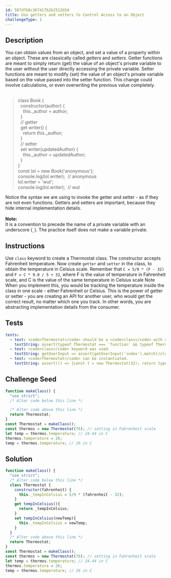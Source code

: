 ```yaml
---
id: 587d7b8c367417b2b2512b54
title: Use getters and setters to Control Access to an Object
challengeType: 1
---
```


## Description
<section id='description'>
You can obtain values from an object, and set a value of a property within an object.
These are classically called <dfn>getters</dfn> and <dfn>setters</dfn>.
Getter functions are meant to simply return (get) the value of an object's private variable to the user without the user directly accessing the private variable.
Setter functions are meant to modify (set) the value of an object's private variable based on the value passed into the setter function. This change could involve calculations, or even overwriting the previous value completely.<br><br>
<blockquote>class Book {<br>&nbsp;&nbsp;constructor(author) {<br>&nbsp;&nbsp;&nbsp;&nbsp;this._author = author;<br>&nbsp;&nbsp;}<br>&nbsp;&nbsp;// getter<br>&nbsp;&nbsp;get writer() {<br>&nbsp;&nbsp;&nbsp;&nbsp;return this._author;<br>&nbsp;&nbsp;}<br>&nbsp;&nbsp;// setter<br>&nbsp;&nbsp;set writer(updatedAuthor) {<br>&nbsp;&nbsp;&nbsp;&nbsp;this._author = updatedAuthor;<br>&nbsp;&nbsp;}<br>}<br>const lol = new Book('anonymous');<br>console.log(lol.writer);&nbsp;&nbsp;// anonymous<br>lol.writer = 'wut';<br>console.log(lol.writer);&nbsp;&nbsp;// wut</blockquote>
Notice the syntax we are using to invoke the getter and setter - as if they are not even functions.
Getters and setters are important, because they hide internal implementation details.
<br><br>
<strong>Note:</strong><br>It is a convention to precede the name of a private variable with an underscore (<code>_</code>). The practice itself does not make a variable private.
</section>

## Instructions
<section id='instructions'>
Use <code>class</code> keyword to create a Thermostat class. The constructor accepts Fahrenheit temperature.
Now create <code>getter</code> and <code>setter</code> in the class, to obtain the temperature in Celsius scale.
Remember that <code>C = 5/9 * (F - 32)</code> and <code>F = C * 9.0 / 5 + 32</code>, where F is the value of temperature in Fahrenheit scale, and C is the value of the same temperature in Celsius scale
Note
When you implement this, you would be tracking the temperature inside the class in one scale - either Fahrenheit or Celsius.
This is the power of getter or setter - you are creating an API for another user, who would get the correct result, no matter which one you track.
In other words, you are abstracting implementation details from the consumer.
</section>

## Tests
<section id='tests'>

```yml
tests:
  - text: <code>Thermostat</code> should be a <code>class</code> with a defined <code>constructor</code> method.
    testString: assert(typeof Thermostat === 'function' && typeof Thermostat.constructor === 'function','<code>Thermostat</code> should be a <code>class</code> with a defined <code>constructor</code> method.');
  - text: <code>class</code> keyword was used.
    testString: getUserInput => assert(getUserInput('index').match(/class/g),'<code>class</code> keyword was used.');
  - text: <code>Thermostat</code> can be instantiated.
    testString: assert(() => {const t = new Thermostat(32); return typeof t === 'object' && t.temperature === 0;}, '<code>Thermostat</code> can be instantiated.');

```

</section>

## Challenge Seed
<section id='challengeSeed'>

<div id='js-seed'>

```js
function makeClass() {
  "use strict";
  /* Alter code below this line */

  /* Alter code above this line */
  return Thermostat;
}
const Thermostat = makeClass();
const thermos = new Thermostat(76); // setting in Fahrenheit scale
let temp = thermos.temperature; // 24.44 in C
thermos.temperature = 26;
temp = thermos.temperature; // 26 in C
```

</div>



</section>

## Solution
<section id='solution'>

```js
function makeClass() {
  "use strict";
  /* Alter code below this line */
  class Thermostat {
    constructor(fahrenheit) {
      this._tempInCelsius = 5/9 * (fahrenheit - 32);
    }
    get tempInCelsius(){
      return _tempInCelsius;
    }
    set tempInCelsius(newTemp){
      this._tempInCelsius = newTemp;
    }
  }
  /* Alter code above this line */
  return Thermostat;
}
const Thermostat = makeClass();
const thermos = new Thermostat(76); // setting in Fahrenheit scale
let temp = thermos.temperature; // 24.44 in C
thermos.temperature = 26;
temp = thermos.temperature; // 26 in C
```
</section>

